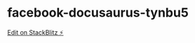 # facebook-docusaurus-tynbu5

[Edit on StackBlitz ⚡️](https://stackblitz.com/edit/facebook-docusaurus-tynbu5)